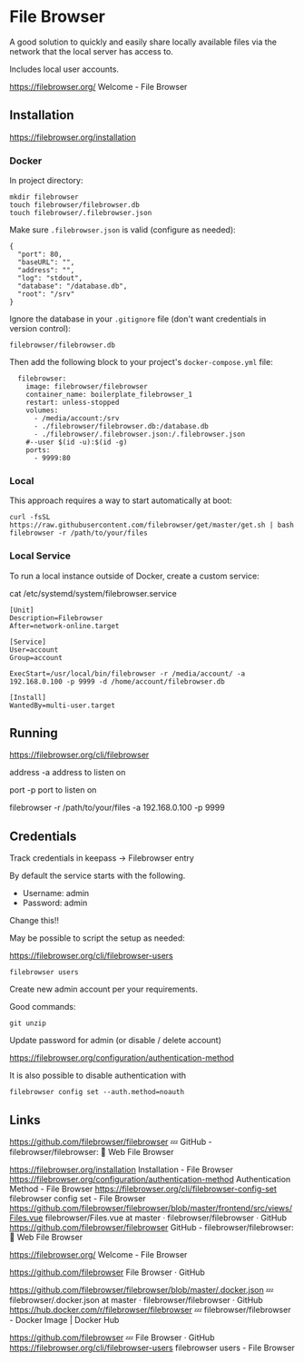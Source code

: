 # File Browser

A good solution to quickly and easily share locally available files via the network that the local server has access to. 

Includes local user accounts. 

https://filebrowser.org/
Welcome - File Browser

## Installation

https://filebrowser.org/installation

### Docker

In project directory:

```
mkdir filebrowser
touch filebrowser/filebrowser.db
touch filebrowser/.filebrowser.json
```

Make sure `.filebrowser.json` is valid (configure as needed): 

```
{
  "port": 80,
  "baseURL": "",
  "address": "",
  "log": "stdout",
  "database": "/database.db",
  "root": "/srv"
}
```

Ignore the database in your `.gitignore` file (don't want credentials in version control):

```
filebrowser/filebrowser.db
```


Then add the following block to your project's `docker-compose.yml` file:

```
  filebrowser:
    image: filebrowser/filebrowser
    container_name: boilerplate_filebrowser_1
    restart: unless-stopped
    volumes:
      - /media/account:/srv
      - ./filebrowser/filebrowser.db:/database.db
      - ./filebrowser/.filebrowser.json:/.filebrowser.json
    #--user $(id -u):$(id -g)
    ports:
      - 9999:80

```

### Local

This approach requires a way to start automatically at boot:

```
curl -fsSL https://raw.githubusercontent.com/filebrowser/get/master/get.sh | bash
filebrowser -r /path/to/your/files
```

### Local Service

To run a local instance outside of Docker, create a custom service:

cat /etc/systemd/system/filebrowser.service

```
[Unit]
Description=Filebrowser
After=network-online.target

[Service]
User=account
Group=account

ExecStart=/usr/local/bin/filebrowser -r /media/account/ -a 192.168.0.100 -p 9999 -d /home/account/filebrowser.db

[Install]
WantedBy=multi-user.target
```



## Running

https://filebrowser.org/cli/filebrowser

address
-a
address to listen on

port
-p
port to listen on

filebrowser -r /path/to/your/files -a 192.168.0.100 -p 9999

## Credentials

Track credentials in keepass -> Filebrowser entry

By default the service starts with the following.

   - Username: admin
   - Password: admin

Change this!!

May be possible to script the setup as needed:

https://filebrowser.org/cli/filebrowser-users

`filebrowser users`

Create new admin account per your requirements. 

Good commands:

```
git unzip
```

Update password for admin (or disable / delete account)

https://filebrowser.org/configuration/authentication-method

It is also possible to disable authentication with

    filebrowser config set --auth.method=noauth



## Links

https://github.com/filebrowser/filebrowser
💤 GitHub - filebrowser/filebrowser: 📂 Web File Browser

https://filebrowser.org/installation
Installation - File Browser
https://filebrowser.org/configuration/authentication-method
Authentication Method - File Browser
https://filebrowser.org/cli/filebrowser-config-set
filebrowser config set - File Browser
https://github.com/filebrowser/filebrowser/blob/master/frontend/src/views/Files.vue
filebrowser/Files.vue at master · filebrowser/filebrowser · GitHub
https://github.com/filebrowser/filebrowser
GitHub - filebrowser/filebrowser: 📂 Web File Browser

https://filebrowser.org/
Welcome - File Browser

https://github.com/filebrowser
File Browser · GitHub


https://github.com/filebrowser/filebrowser/blob/master/.docker.json
💤 filebrowser/.docker.json at master · filebrowser/filebrowser · GitHub
https://hub.docker.com/r/filebrowser/filebrowser
💤 filebrowser/filebrowser - Docker Image | Docker Hub

https://github.com/filebrowser
💤 File Browser · GitHub
https://filebrowser.org/cli/filebrowser-users
filebrowser users - File Browser



